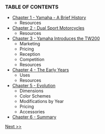 ### TABLE OF CONTENTS

* [Chapter 1 - Yamaha - A Brief History](020-chapter-01.md)
  * Resources
* [Chapter 2 - Dual Sport Motorcycles](030-chapter-02.md)
  * Resources
* [Chapter 3 - Yamaha Introduces the TW200](040-chapter-03.md)
  * Marketing
  * Pricing
  * Reception
  * Competition
  * Resources
* [Chapter 4 - The Early Years](050-chapter-04.md)
  * Uses
  * Resources
* [Chapter 5 - Evolution](060-chapter-05.md)
  * Dimensions
  * Color Schemes
  * Modifications by Year
  * Pricing
  * Accessories
* [Chapter 6 - Summary](070-chapter-06.md)

[Next >>](010-chapter-00.md)
